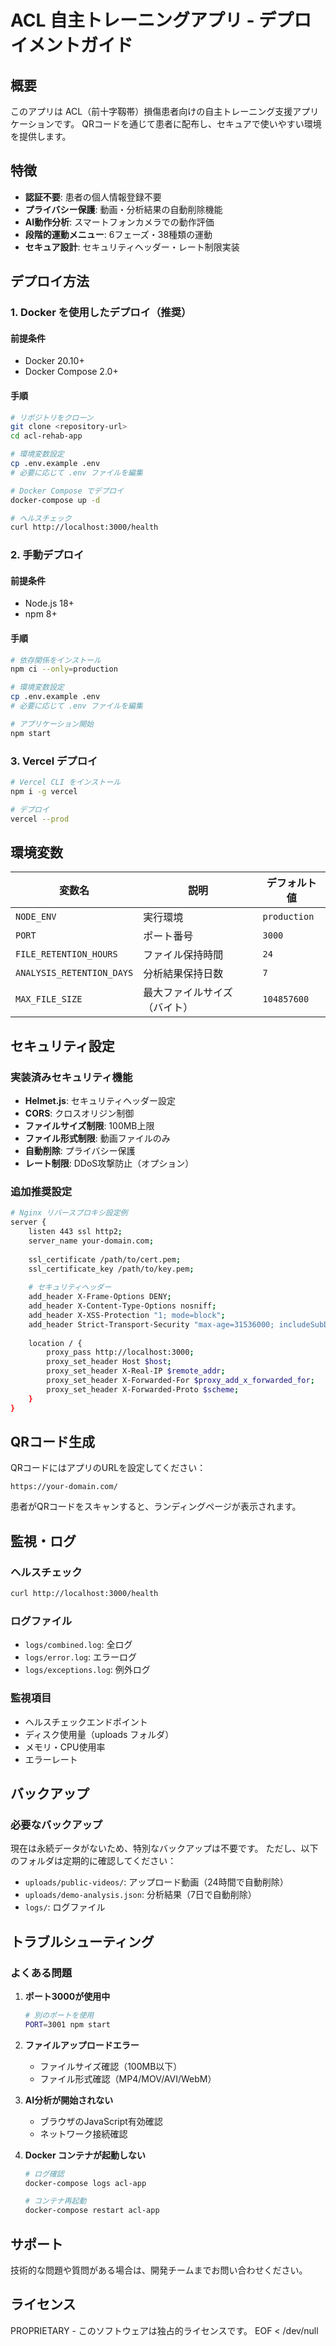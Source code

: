 # ACL 自主トレーニングアプリ - デプロイメントガイド

## 概要
このアプリは ACL（前十字靱帯）損傷患者向けの自主トレーニング支援アプリケーションです。
QRコードを通じて患者に配布し、セキュアで使いやすい環境を提供します。

## 特徴
- **認証不要**: 患者の個人情報登録不要
- **プライバシー保護**: 動画・分析結果の自動削除機能
- **AI動作分析**: スマートフォンカメラでの動作評価
- **段階的運動メニュー**: 6フェーズ・38種類の運動
- **セキュア設計**: セキュリティヘッダー・レート制限実装

## デプロイ方法

### 1. Docker を使用したデプロイ（推奨）

#### 前提条件
- Docker 20.10+
- Docker Compose 2.0+

#### 手順
```bash
# リポジトリをクローン
git clone <repository-url>
cd acl-rehab-app

# 環境変数設定
cp .env.example .env
# 必要に応じて .env ファイルを編集

# Docker Compose でデプロイ
docker-compose up -d

# ヘルスチェック
curl http://localhost:3000/health
```

### 2. 手動デプロイ

#### 前提条件
- Node.js 18+
- npm 8+

#### 手順
```bash
# 依存関係をインストール
npm ci --only=production

# 環境変数設定
cp .env.example .env
# 必要に応じて .env ファイルを編集

# アプリケーション開始
npm start
```

### 3. Vercel デプロイ

```bash
# Vercel CLI をインストール
npm i -g vercel

# デプロイ
vercel --prod
```

## 環境変数

| 変数名 | 説明 | デフォルト値 |
|--------|------|-------------|
| `NODE_ENV` | 実行環境 | `production` |
| `PORT` | ポート番号 | `3000` |
| `FILE_RETENTION_HOURS` | ファイル保持時間 | `24` |
| `ANALYSIS_RETENTION_DAYS` | 分析結果保持日数 | `7` |
| `MAX_FILE_SIZE` | 最大ファイルサイズ（バイト） | `104857600` |

## セキュリティ設定

### 実装済みセキュリティ機能
- **Helmet.js**: セキュリティヘッダー設定
- **CORS**: クロスオリジン制御
- **ファイルサイズ制限**: 100MB上限
- **ファイル形式制限**: 動画ファイルのみ
- **自動削除**: プライバシー保護
- **レート制限**: DDoS攻撃防止（オプション）

### 追加推奨設定
```bash
# Nginx リバースプロキシ設定例
server {
    listen 443 ssl http2;
    server_name your-domain.com;
    
    ssl_certificate /path/to/cert.pem;
    ssl_certificate_key /path/to/key.pem;
    
    # セキュリティヘッダー
    add_header X-Frame-Options DENY;
    add_header X-Content-Type-Options nosniff;
    add_header X-XSS-Protection "1; mode=block";
    add_header Strict-Transport-Security "max-age=31536000; includeSubDomains";
    
    location / {
        proxy_pass http://localhost:3000;
        proxy_set_header Host $host;
        proxy_set_header X-Real-IP $remote_addr;
        proxy_set_header X-Forwarded-For $proxy_add_x_forwarded_for;
        proxy_set_header X-Forwarded-Proto $scheme;
    }
}
```

## QRコード生成

QRコードにはアプリのURLを設定してください：
```
https://your-domain.com/
```

患者がQRコードをスキャンすると、ランディングページが表示されます。

## 監視・ログ

### ヘルスチェック
```bash
curl http://localhost:3000/health
```

### ログファイル
- `logs/combined.log`: 全ログ
- `logs/error.log`: エラーログ
- `logs/exceptions.log`: 例外ログ

### 監視項目
- ヘルスチェックエンドポイント
- ディスク使用量（uploads フォルダ）
- メモリ・CPU使用率
- エラーレート

## バックアップ

### 必要なバックアップ
現在は永続データがないため、特別なバックアップは不要です。
ただし、以下のフォルダは定期的に確認してください：

- `uploads/public-videos/`: アップロード動画（24時間で自動削除）
- `uploads/demo-analysis.json`: 分析結果（7日で自動削除）
- `logs/`: ログファイル

## トラブルシューティング

### よくある問題

1. **ポート3000が使用中**
   ```bash
   # 別のポートを使用
   PORT=3001 npm start
   ```

2. **ファイルアップロードエラー**
   - ファイルサイズ確認（100MB以下）
   - ファイル形式確認（MP4/MOV/AVI/WebM）

3. **AI分析が開始されない**
   - ブラウザのJavaScript有効確認
   - ネットワーク接続確認

4. **Docker コンテナが起動しない**
   ```bash
   # ログ確認
   docker-compose logs acl-app
   
   # コンテナ再起動
   docker-compose restart acl-app
   ```

## サポート

技術的な問題や質問がある場合は、開発チームまでお問い合わせください。

## ライセンス

PROPRIETARY - このソフトウェアは独占的ライセンスです。
EOF < /dev/null